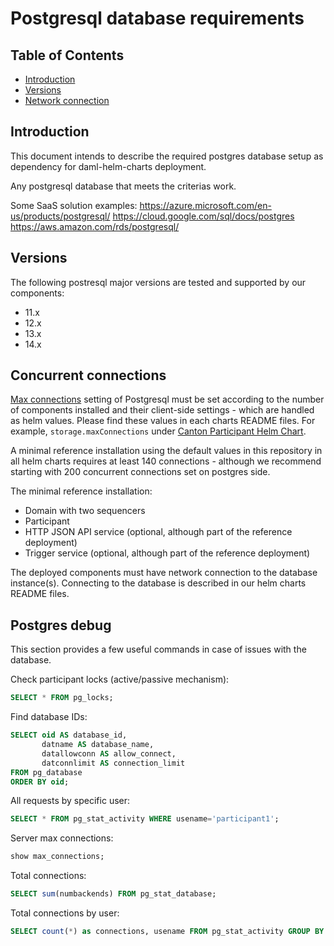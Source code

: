 # Postgresql database requirements

## Table of Contents

- [Introduction](#introduction)
- [Versions](#versions)
- [Network connection](#network-connection)

## Introduction

This document intends to describe the required postgres database setup as dependency for daml-helm-charts deployment.

Any postgresql database that meets the criterias work. 

Some SaaS solution examples:
https://azure.microsoft.com/en-us/products/postgresql/
https://cloud.google.com/sql/docs/postgres
https://aws.amazon.com/rds/postgresql/

## Versions

The following postresql major versions are tested and supported by our components:
- 11.x
- 12.x
- 13.x
- 14.x

## Concurrent connections

[Max connections](https://www.postgresql.org/docs/14/runtime-config-connection.html#GUC-MAX-CONNECTIONS) setting of Postgresql must be set according to the number of components installed and their client-side settings - which are handled as helm values. Please find these values in each charts README files. For example, `storage.maxConnections` under [Canton Participant Helm Chart](https://github.com/digital-asset/daml-helm-charts/tree/main/charts/canton-participant#participant-configuration).


A minimal reference installation using the default values in this repository in all helm charts requires at least 140 connections - although we recommend starting with 200 concurrent connections set on postgres side.

The minimal reference installation:
- Domain with two sequencers
- Participant
- HTTP JSON API service (optional, although part of the reference deployment)
- Trigger service (optional, although part of the reference deployment)


The deployed components must have network connection to the database instance(s).
Connecting to the database is described in our helm charts README files.

## Postgres debug

This section provides a few useful commands in case of issues with the database.


Check participant locks (active/passive mechanism):
```sql
SELECT * FROM pg_locks;
```

Find database IDs:
```sql
SELECT oid AS database_id,
       datname AS database_name,
       datallowconn AS allow_connect,
       datconnlimit AS connection_limit
FROM pg_database
ORDER BY oid;
```

All requests by specific user:
```sql
SELECT * FROM pg_stat_activity WHERE usename='participant1';
```

Server max connections:
```sql
show max_connections;
```

Total connections:
```sql
SELECT sum(numbackends) FROM pg_stat_database;
```

Total connections by user:
```sql
SELECT count(*) as connections, usename FROM pg_stat_activity GROUP BY usename ORDER BY connections DESC;
```
